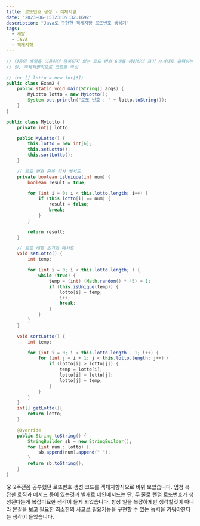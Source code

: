 ```yaml
---
title: 로또번호 생성 - 객체지향
date: "2023-06-15T23:09:32.169Z"
description: "Java로 구현한 객체지향 로또번호 생성기"
tags:
  - 개발
  - JAVA
  - 객체지향
---
```


```java
// 다음의 배열을 이용하여 중복되지 않는 로또 번호 6개를 생성하여 크기 순서대로 출력하는 코드를 작성
// 단, 객체지향적으로 코드를 작성

// int [] lotto = new int[6];
public class Exam2 {
	public static void main(String[] args) {
		MyLotto lotto = new MyLotto();
		System.out.println("로또 번호 : " + lotto.toString());
	}
}
```

```java
public class MyLotto {
	private int[] lotto;

	public MyLotto() {
		this.lotto = new int[6];
		this.setLotto();
		this.sortLotto();
	}

	// 로또 번호 중복 검사 메서드
	private boolean isUnique(int num) {
		boolean result = true;

		for (int i = 0; i < this.lotto.length; i++) {
			if (this.lotto[i] == num) {
				result = false;
				break;
			}
		}

		return result;
	}

	// 로또 배열 초기화 메서드
	void setLotto() {
		int temp;

		for (int i = 0; i < this.lotto.length; ) {
			while (true) {
				temp = (int) (Math.random() * 45) + 1;
				if (this.isUnique(temp)) {
					lotto[i] = temp;
					i++;
					break;
				}
			}
		}
	}

	void sortLotto() {
		int temp;

		for (int i = 0; i < this.lotto.length - 1; i++) {
			for (int j = i + 1; j < this.lotto.length; j++) {
				if (lotto[i] > lotto[j]) {
					temp = lotto[i];
					lotto[i] = lotto[j];
					lotto[j] = temp;
				}
			}
		}
	}
	int[] getLotto(){
		return lotto;
	}

	@Override
	public String toString() {
		StringBuilder sb = new StringBuilder();
		for (int num : lotto) {
			sb.append(num).append(" ");
		}
		return sb.toString();
	}
}
```

<aside>
😮 2주전쯤 공부했던 로또번호 생성 코드를 객체지향식으로 바꿔 보았습니다. 엄청 복잡한 로직과 메서드 등이 있는것과 별개로 메인메서드는 단, 두 줄로 랜덤 로또번호가 생성된다는게 복잡미묘한 생각이 들게 되었습니다. 항상 일을 복잡하게만 생각할것이 아니라 본질을 보고 필요한 최소한의 사고로 필요기능을 구현할 수 있는 능력을 키워야한다는 생각이 들었습니다.

</aside>